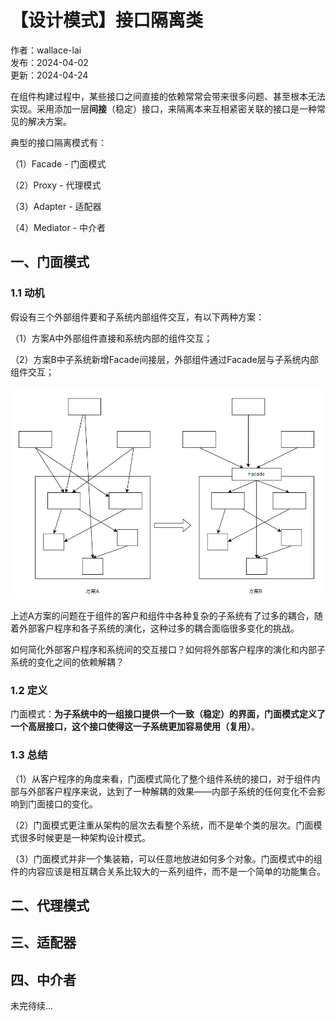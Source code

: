 # 【设计模式】接口隔离类

作者：wallace-lai <br>
发布：2024-04-02 <br>
更新：2024-04-24 <br>

在组件构建过程中，某些接口之间直接的依赖常常会带来很多问题、甚至根本无法实现。采用添加一层**间接**（稳定）接口，来隔离本来互相紧密关联的接口是一种常见的解决方案。

典型的接口隔离模式有：

（1）Facade - 门面模式

（2）Proxy - 代理模式

（3）Adapter - 适配器

（4）Mediator - 中介者

## 一、门面模式

### 1.1 动机

假设有三个外部组件要和子系统内部组件交互，有以下两种方案：

（1）方案A中外部组件直接和系统内部的组件交互；

（2）方案B中子系统新增Facade间接层，外部组件通过Facade层与子系统内部组件交互；

![两种不同设计方案](../media/images/SoftwareDesign/design-pattern9.png)

上述A方案的问题在于组件的客户和组件中各种复杂的子系统有了过多的耦合，随着外部客户程序和各子系统的演化，这种过多的耦合面临很多变化的挑战。

如何简化外部客户程序和系统间的交互接口？如何将外部客户程序的演化和内部子系统的变化之间的依赖解耦？

### 1.2 定义
门面模式：**为子系统中的一组接口提供一个一致（稳定）的界面，门面模式定义了一个高层接口，这个接口使得这一子系统更加容易使用（复用）**。

### 1.3 总结
（1）从客户程序的角度来看，门面模式简化了整个组件系统的接口，对于组件内部与外部客户程序来说，达到了一种解耦的效果——内部子系统的任何变化不会影响到门面接口的变化。

（2）门面模式更注重从架构的层次去看整个系统，而不是单个类的层次。门面模式很多时候更是一种架构设计模式。

（3）门面模式并非一个集装箱，可以任意地放进如何多个对象。门面模式中的组件的内容应该是相互耦合关系比较大的一系列组件，而不是一个简单的功能集合。

## 二、代理模式

## 三、适配器

## 四、中介者

未完待续...